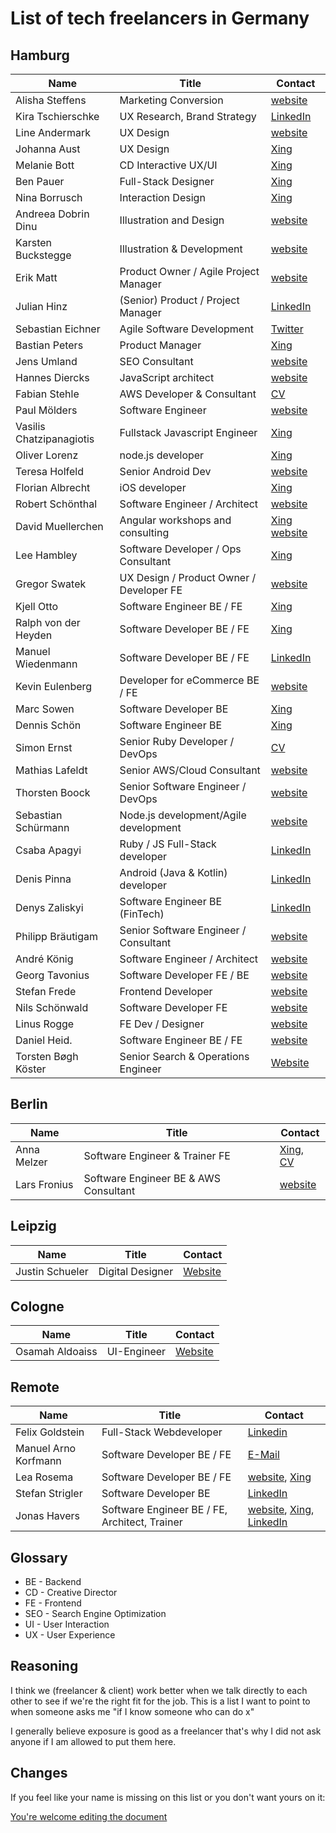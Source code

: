 # List of tech freelancers in Germany

## Hamburg

| Name                     | Title                                    | Contact                                                                              |
| ------------------------ | ---------------------------------------- | ------------------------------------------------------------------------------------ |
| Alisha Steffens          | Marketing Conversion                     | [website](https://www.alisha-steffens.de/)                                           |
| Kira Tschierschke        | UX Research, Brand Strategy              | [LinkedIn](https://www.linkedin.com/in/kira-tschierschke/)                           |
| Line Andermark           | UX Design                                | [website](https://www.andermark.com/)                                                |
| Johanna Aust             | UX Design                                | [Xing](https://www.xing.com/profile/Johanna_Aust)                                    |
| Melanie Bott             | CD Interactive UX/UI                     | [Xing](https://www.xing.com/profile/Melanie_Bott4)                                   |
| Ben Pauer                | Full-Stack Designer                      | [Xing](https://www.xing.com/profile/Benjamin_Pauer/)                                 |
| Nina Borrusch            | Interaction Design                       | [Xing](https://www.xing.com/profile/Nina_Borrusch/)                                  |
| Andreea Dobrin Dinu      | Illustration and Design                  | [website](http://summerkidworks.com/)                                                |
| Karsten Buckstegge       | Illustration & Development               | [website](https://karstenbuckstegge.de/)                                             |
| Erik Matt                | Product Owner / Agile Project Manager    | [website](https://www.erikmatt.de/)                                                  |
| Julian Hinz              | (Senior) Product / Project Manager       | [LinkedIn](https://www.linkedin.com/in/julian-hinz/)                                 |
| Sebastian Eichner        | Agile Software Development               | [Twitter](https://twitter.com/stdout)                                                |
| Bastian Peters           | Product Manager                          | [Xing](https://www.xing.com/profile/Bastian_Peters10)                                |
| Jens Umland              | SEO Consultant                           | [website](http://jumland.de/)                                                        |
| Hannes Diercks           | JavaScript architect                     | [website](https://xiphe.github.io/)                                                  |
| Fabian Stehle            | AWS Developer & Consultant               | [CV](cv.fstehle.com)                                                                 |
| Paul Mölders             | Software Engineer                        | [website](https://www.p0wl.space/)                                                   |
| Vasilis Chatzipanagiotis | Fullstack Javascript Engineer            | [Xing](https://www.xing.com/profile/Vasilis_Chatzipanagiotis)                        |
| Oliver Lorenz            | node.js developer                        | [Xing](https://www.xing.com/profile/Oliver_Lorenz29/cv)                              |
| Teresa Holfeld           | Senior Android Dev                       | [website](https://teresaholfeld.com/)                                                |
| Florian Albrecht         | iOS developer                            | [Xing](https://www.xing.com/profile/Florian_Albrecht10/cv)                           |
| Robert Schönthal         | Software Engineer / Architect            | [website](https://digitalkaoz.net)                                                   |
| David Muellerchen        | Angular workshops and consulting         | [Xing](https://www.xing.com/profile/David_Muellerchen) [website](https://webdave.de) |
| Lee Hambley              | Software Developer / Ops Consultant      | [Xing](https://www.xing.com/profile/Lee_Hambley)                                     |
| Gregor Swatek            | UX Design / Product Owner / Developer FE | [website](http://www.vonfoorn.com)                                                   |
| Kjell Otto               | Software Engineer BE / FE                | [Xing](https://www.xing.com/profile/Kjell_Otto/cv)                                   |
| Ralph von der Heyden     | Software Developer BE / FE               | [Xing](https://www.xing.com/profile/Ralph_vonderHeyden)                              |
| Manuel Wiedenmann        | Software Developer BE / FE               | [LinkedIn](https://www.linkedin.com/in/manuel-wiedenmann/)                           |
| Kevin Eulenberg          | Developer for eCommerce BE / FE          | [website](http://frontend.hamburg/)                                                  |
| Marc Sowen               | Software Developer BE                    | [Xing](https://www.xing.com/profile/Marc_Sowen)                                      |
| Dennis Schön             | Software Engineer BE                     | [Xing](https://www.xing.com/profile/DennisSchoen)                                    |
| Simon Ernst              | Senior Ruby Developer / DevOps           | [CV](https://simonernst.com/cv/)                                                     |
| Mathias Lafeldt          | Senior AWS/Cloud Consultant              | [website](https://sharpend.io)                                                       |
| Thorsten Boock           | Senior Software Engineer / DevOps        | [website](https://codegy.de/)                                                        |
| Sebastian Schürmann      | Node.js development/Agile development    | [website](https://sebs.github.io)                                                    |
| Csaba Apagyi             | Ruby / JS Full-Stack developer           | [LinkedIn](https://www.linkedin.com/in/csaba-apagyi/)                                |
| Denis Pinna              | Android (Java & Kotlin) developer        | [LinkedIn](https://www.linkedin.com/in/denis-pinna-7495298a/)                        |
| Denys Zaliskyi           | Software Engineer BE (FinTech)           | [LinkedIn](https://www.linkedin.com/in/dzdidi/)                                      |
| Philipp Bräutigam        | Senior Software Engineer / Consultant    | [website](https://philipp-braeutigam.de)                                             |
| André König              | Software Engineer / Architect            | [website](https://andrekoenig.de)                                                    |
| Georg Tavonius           | Software Developer FE / BE               | [website](https://www.tavonius.de)                                                   |
| Stefan Frede             | Frontend Developer                       | [website](https://www.frede.io/)                                                     |
| Nils Schönwald           | Software Developer FE                    | [website](https://schoen.world)                                                      | 
| Linus Rogge              | FE Dev / Designer                        | [website](https://linuscodes.com)                                                    |
| Daniel Heid.             | Software Engineer BE / FE                | [website](https://www.daniel-heid.de/)                                               |
| Torsten Bøgh Köster      | Senior Search & Operations Engineer      | [Website](https://www.thiswayup.de/)                                                 |

## Berlin

| Name         | Title                                 | Contact                                                                                               |
| ------------ | ------------------------------------- | ----------------------------------------------------------------------------------------------------- |
| Anna Melzer  | Software Engineer & Trainer FE        | [Xing](https://www.xing.com/profile/Anna_Melzer), [CV](https://stackoverflow.com/users/story/1554773) |
| Lars Fronius | Software Engineer BE & AWS Consultant | [website](https://fronius.me)                                                                         |

## Leipzig

| Name            | Title            | Contact                           |
| --------------- | ---------------- | --------------------------------- |
| Justin Schueler | Digital Designer | [Website](https://jschueler.com/) |

## Cologne

| Name            | Title       | Contact                            |
| --------------- | ----------- | ---------------------------------- |
| Osamah Aldoaiss | UI-Engineer | [Website](https://www.aldoaiss.de) |

## Remote

| Name                 | Title                                          | Contact                                                                                                                                     |
| -------------------- | ---------------------------------------------- | ------------------------------------------------------------------------------------------------------------------------------------------- |
| Felix Goldstein      | Full-Stack Webdeveloper                        | [Linkedin](https://www.linkedin.com/in/felix-goldstein-3623293/)                                                                            |
| Manuel Arno Korfmann | Software Developer BE / FE                     | [E-Mail](mailto:manu@korfmann.info)                                                                                                         |
| Lea Rosema           | Software Developer BE / FE                     | [website](https://terabaud.github.io), [Xing](https://www.xing.com/profile/Lea_Rosema)                                                      |
| Stefan Strigler      | Software Developer BE                          | [LinkedIn](https://www.linkedin.com/in/stefan-strigler-78494b6b/)                                                                           |
| Jonas Havers         | Software Engineer BE / FE, Architect, Trainer  | [website](https://jonas-havers.de), [Xing](https://www.xing.com/profile/Jonas_Havers), [LinkedIn](https://www.linkedin.com/in/jonashavers/) |

## Glossary

- BE - Backend
- CD - Creative Director
- FE - Frontend
- SEO - Search Engine Optimization
- UI - User Interaction
- UX - User Experience

## Reasoning

I think we (freelancer & client) work better when we talk directly to each other to see if we're the right fit for the job. This is a list I want to point to when someone asks me "if I know someone who can do x"

I generally believe exposure is good as a freelancer that's why I did not ask anyone if I am allowed to put them here.

## Changes

If you feel like your name is missing on this list or you don't want yours on it:

[You're welcome editing the document](https://github.com/lassediercks/list-of-tech-freelancers-in-hamburg/edit/master/readme.md)
